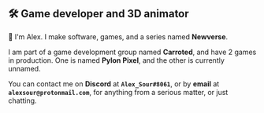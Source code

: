 ## 🛠️ **Game developer and 3D animator**

👋 I'm Alex. I make software, games, and a series named **Newverse**.

I am part of a game development group named **Carroted**, and have 2 games in production. One is named **Pylon Pixel**, and the other is currently unnamed.

You can contact me on **Discord** at **`Alex_Sour#8061`**, or by **email** at **`alexsour@protonmail.com`**, for anything from a serious matter, or just chatting.
